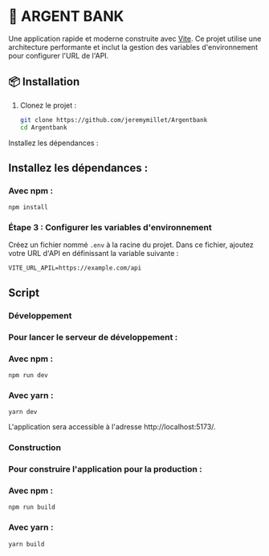 # 🌟 ARGENT BANK

Une application rapide et moderne construite avec [Vite](https://vitejs.dev/). Ce projet utilise une architecture performante et inclut la gestion des variables d'environnement pour configurer l'URL de l'API.


## 📦 Installation

1. Clonez le projet :
   ```bash
   git clone https://github.com/jeremymillet/Argentbank
   cd Argentbank
   
 Installez les dépendances :

## Installez les dépendances :

### Avec npm :
`npm install`


### Étape 3 : Configurer les variables d'environnement

Créez un fichier nommé `.env` à la racine du projet. Dans ce fichier, ajoutez votre URL d'API en définissant la variable suivante :  

```env
VITE_URL_APIL=https://example.com/api
```


## Script
### Développement

### Pour lancer le serveur de développement :
### Avec npm :
`npm run dev`
### Avec yarn :
`yarn dev`

L'application sera accessible à l'adresse http://localhost:5173/.

### Construction
### Pour construire l'application pour la production :
### Avec npm :
`npm run build`
### Avec yarn :
`yarn build`
